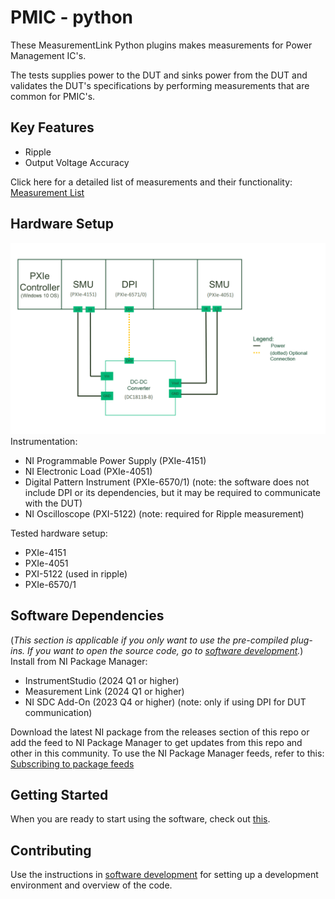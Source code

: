 # PMIC - python

 These MeasurementLink Python plugins makes measurements for Power Management IC's.
 
 The tests supplies power to the DUT and sinks power from the DUT and validates the DUT's specifications by performing measurements that are common for PMIC's.

## Key Features

   - Ripple
   - Output Voltage Accuracy

Click here for a detailed list of measurements and their functionality: [Measurement List](docs/measurements/meas-index.md)

## Hardware Setup
![Hardware setup](docs/images/hw-setup.png)
Instrumentation:
- NI Programmable Power Supply (PXIe-4151)
- NI Electronic Load (PXIe-4051)
- Digital Pattern Instrument (PXIe-6570/1) (note: the software does not include DPI or its dependencies, but it may be required to communicate with the DUT)
- NI Oscilloscope (PXI-5122) (note: required for Ripple measurement)

Tested hardware setup:
- PXIe-4151
- PXIe-4051
- PXI-5122 (used in ripple)
- PXIe-6570/1

## Software Dependencies
(*This section is applicable if you only want to use the pre-compiled plug-ins. If you want to open the source code, go to [software development](docs/sw-dev.md).*)  
Install from NI Package Manager:

- InstrumentStudio (2024 Q1 or higher)
- Measurement Link (2024 Q1 or higher)
- NI SDC Add-On (2023 Q4 or higher) (note: only if using DPI for DUT communication)

Download the latest NI package from the releases section of this repo or add the feed to NI Package Manager to get updates from this repo and other in this community. To use the NI Package Manager feeds, refer to this: [Subscribing to package feeds](https://github.com/NI-MeasurementLink-Plug-Ins/package-manager-feeds)

## Getting Started
When you are ready to start using the software, check out [this](docs/help.md).

## Contributing
Use the instructions in [software development](docs/sw-dev.md) for setting up a development environment and overview of the code.
